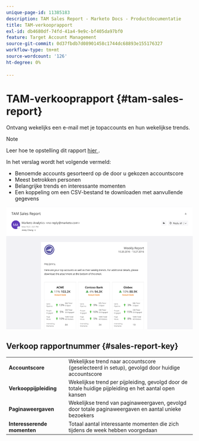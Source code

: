 ```yaml
---
unique-page-id: 11385183
description: TAM Sales Report - Marketo Docs - Productdocumentatie
title: TAM-verkooprapport
exl-id: db4680df-74fd-41a4-9e9c-bf405da97bf0
feature: Target Account Management
source-git-commit: 0d37fbdb7d08901458c1744dc68893e155176327
workflow-type: tm+mt
source-wordcount: '126'
ht-degree: 0%

---
```


# TAM-verkooprapport {#tam-sales-report}

Ontvang wekelijks een e-mail met je topaccounts en hun wekelijkse trends.

>[!NOTE]
>
>Leer hoe te opstelling dit rapport [ hier ](/help/marketo/product-docs/target-account-management/measure/tam-report-setup.md).

In het verslag wordt het volgende vermeld:

* Benoemde accounts gesorteerd op de door u gekozen accountscore
* Meest betrokken personen
* Belangrijke trends en interessante momenten
* Een koppeling om een CSV-bestand te downloaden met aanvullende gegevens

![](assets/tam-sales-report-1.png)

## Verkoop rapportnummer {#sales-report-key}

<table> 
 <tbody> 
  <tr> 
   <td><strong><span class="uicontrol">Accountscore</span></strong></td> 
   <td> 
    <div>
      Wekelijkse trend naar accountscore (geselecteerd in setup), gevolgd door huidige accountscore 
    </div></td> 
  </tr> 
  <tr> 
   <td><strong><span class="uicontrol">Verkooppijpleiding</span></strong></td> 
   <td> 
    <div>
      Wekelijkse trend per pijpleiding, gevolgd door de totale huidige pijpleiding en het aantal open kansen 
    </div></td> 
  </tr> 
  <tr> 
   <td><strong><span class="uicontrol">Paginaweergaven</span></strong></td> 
   <td> 
    <div>
      Wekelijkse trend van paginaweergaven, gevolgd door totale paginaweergaven en aantal unieke bezoekers 
    </div></td> 
  </tr> 
  <tr> 
   <td><strong><span class="uicontrol">Interesserende momenten</span></strong></td> 
   <td> 
    <div>
      Totaal aantal interessante momenten die zich tijdens de week hebben voorgedaan 
    </div></td> 
  </tr> 
 </tbody> 
</table>

